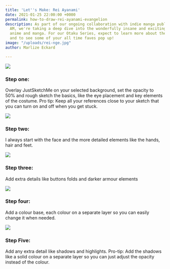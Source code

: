 ```yaml
---
title: 'Let''s Make: Rei Ayanami'
date: 2021-01-25 22:00:00 +0000
permalink: how-to-draw-rei-ayanami-evangelion
description: As part of our ongoing collaboration with indie manga publisher Saturday
  AM, we're taking a deep dive into the wonderfully insane and exciting worlds of
  anime and manga. For our Otaku Series, expect to learn more about these genre powerhouses
  and to see some of your all time faves pop up!
image: "/uploads/rei-nge.jpg"
author: Marlize Eckard

---
```

![](/uploads/rei-1.png)

### **Step one**: 

Overlay JustSketchMe on your selected background, set the opacity to 50% and rough sketch the basics, like the eye placement and key elements of the costume. Pro tip: Keep all your references close to your sketch that you can turn on and off when you get stuck.

![](/uploads/rei-2.png)

### **Step two**: 

I always start with the face and the more detailed elements like the hands, hair and feet.

![](/uploads/rei-3.png)

### **Step three**: 

Add extra details like buttons folds and darker armour elements

![](/uploads/rei-4.png)

### **Step four**: 

Add a colour base, each colour on a separate layer so you can easily change it when needed.

![](/uploads/rei-5.png)

### **Step Five**: 

Add any extra detail like shadows and highlights. Pro-tip: Add the shadows like a solid colour on a separate layer so you can just adjust the opacity instead of the colour.